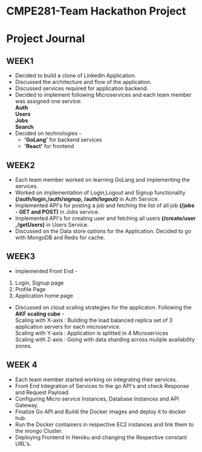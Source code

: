 # CMPE281-Team Hackathon Project
# Project Journal
## WEEK1
* Decided to build a clone of LinkedIn Application.
* Discussed the architecture and flow of the application.
* Discussed services required for application backend.
* Decided to implement following Microservices and each team member was assigned one service:\
   **Auth** \
   **Users** \
   **Jobs** \
   **Search** 
* Decided on technologies - 
  - **'GoLang'** for backend services
  - **'React'** for frontend

## WEEK2
* Each team member worked on learning GoLang and implementing the services.
* Worked on implementation of Login,Logout and Signup functionality **(/auth/login,/auth/signup, /auth/logout)** in Auth Service.
* Implemented API's for posting a job and fetching the list of all job **(/jobs - GET and POST)** in Jobs service.
* Implemented API's for creating user and fetching all users **(/create/user ,/getUsers)** in Users Service.
* Discussed on the Data store options for the Application. Decided to go with MongoDB and Redis for cache.

## WEEK3
* Implemented Front End - 
1. Login, Signup page
2. Profile Page
3. Application home page
* Discussed on cloud scaling strategies for the applicaton. Following the **AKF scaling cube** - \
  Scaling with X-axis : Building the load balanced replica set of 3 application servers for each microservice.\
  Scaling with Y-axis : Application is splitted in 4 Microservices \
  Scaling with Z-axis : Going with data sharding across muliple availability zones. 

## WEEK 4
* Each team member started working on integrating their services.
* Front End Integration of Services to the go API's and check Response and Request Payload.
* Configuring Micro service Instances, Database Instances and API Gateway.
* Finalize Go API and Buildi the Docker images and deploy it to docker hub.
* Run the Docker containers in respective EC2 instances and link them to the mongo Cluster.
* Deploying Frontend in Heroku and changing the Respective constant URL's.
